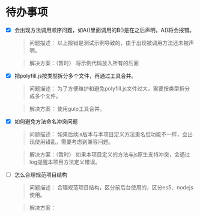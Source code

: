 # 待办事项

- [x] 会出现方法调用顺序问题，如A()里面调用的B()是在之后声明，A()将会报错。
    > 问题描述：
    以上报错是测试示例导致的，由于出现被调用方法还未被声明。

    > 解决方案：（暂时）
    将示例代码放入所有的后面

- [x] 把polyfill.js按类型拆分多个文件，再通过工具合并。
    > 问题描述：
    为了方便维护和避免polyfill.js文件过大，需要按类型拆分成多个文件。

    > 解决方案：
    使用gulp工具合并。

- [x] ​如何避免方法命名冲突问题
    > 问题描述：
    如果后续js版本与本项目定义方法重名但功能不一样，会出现使用错乱，需要考虑到兼容问题。

    > 解决方案：（暂时）
    如果本项目定义的方法与js原生支持冲突，会通过log提醒本项目方法定义错误。

- [ ] 怎么合理规范项目结构
    > 问题描述：
    合理规范项目结构，区分前后台使用的，区分es5、nodejs使用。

    > 解决方案：
